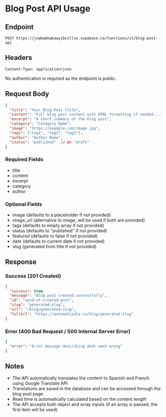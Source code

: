 
# Blog Post API Usage

## Endpoint

```
POST https://juwbamkqkawyibcvllvo.supabase.co/functions/v1/blog-post-api
```

## Headers

```
Content-Type: application/json
```

No authentication is required as the endpoint is public.

## Request Body

```json
{
  "title": "Your Blog Post Title",
  "content": "Full blog post content with HTML formatting if needed...",
  "excerpt": "A short summary of the blog post",
  "category": "Category Name",
  "image": "https://example.com/image.jpg",
  "tags": ["tag1", "tag2", "tag3"],
  "author": "Author Name",
  "status": "published"  // or "draft"
}
```

### Required Fields
- title
- content
- excerpt
- category
- author

### Optional Fields
- image (defaults to a placeholder if not provided)
- image_url (alternative to image, will be used if both are provided)
- tags (defaults to empty array if not provided)
- status (defaults to "published" if not provided)
- featured (defaults to false if not provided)
- date (defaults to current date if not provided)
- slug (generated from title if not provided)

## Response

### Success (201 Created)

```json
{
  "success": true,
  "message": "Blog post created successfully",
  "id": "uuid-of-created-post",
  "slug": "generated-slug",
  "url": "/blog/generated-slug",
  "fullUrl": "https://automatizalo.co/blog/generated-slug"
}
```

### Error (400 Bad Request / 500 Internal Server Error)

```json
{
  "error": "Error message describing what went wrong"
}
```

## Notes

- The API automatically translates the content to Spanish and French using Google Translate API
- Translations are saved in the database and can be accessed through the blog post page
- Read time is automatically calculated based on the content length
- The API accepts both object and array inputs (if an array is passed, the first item will be used)

```
